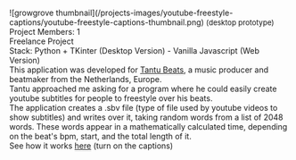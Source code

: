 <br>
![growgrove thumbnail](/projects-images/youtube-freestyle-captions/youtube-freestyle-captions-thumbnail.png)
<font size='2'>(desktop prototype)</font>

<br>
Project Members: 1
<br>
Freelance Project
<br>
Stack: Python + TKinter (Desktop Version) - Vanilla Javascript (Web Version)

<br>
This application was developed for  <a href="https://www.youtube.com/@TantuBeats" target="_blank" style="border-bottom: 2px solid #f2f2f2; display: inline">Tantu Beats</a>, a music producer and beatmaker from the Netherlands, Europe.

<br>
Tantu approached me asking for a program where he could easily create youtube subtitles for people to freestyle over his beats.

<br>
The application creates a .sbv file (type of file used by youtube videos to show subtitles) and writes over it, taking random words from a list of 2048 words. These words appear in a mathematically calculated time, depending on the beat&apos;s bpm, start, and the total length of it.

<br>
See how it works <a href="https://www.youtube.com/watch?v=_nJ0wYBN3t4" target="_blank" style="border-bottom: 2px solid #f2f2f2; display: inline">here</a> (turn on the captions)
